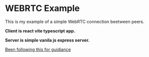 # WEBRTC Example

This is my example of a simple WebRTC connection beetween peers.

**Client is react vite typescript app.**

**Server is simple vanila js express server.**


[Been following this for guidiance](https://dev.to/eyitayoitalt/develop-a-video-chat-app-with-webrtc-socketio-express-and-react-3jc4)